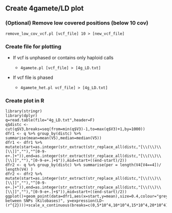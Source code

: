## Create 4gamete/LD plot

### (Optional) Remove low covered positions (below 10 cov)

```remove_low_cov_vcf.pl [vcf_file] 10 > [new_vcf_file]```

### Create file for plotting
* If vcf is unphased or contains only haploid calls
  * ```4gamete.pl [vcf_file] > [4g_LD.txt]```

* If vcf file is phased
  * ```4gamete_het.pl vcf_file] > [4g_LD.txt]```

### Create plot in R
```library(ggplot2)
library(stringr)
library(dplyr)
q=read.table(file="4g_LD.txt",header=F)
q$distc <- cut(q$V3,breaks=seq(from=min(q$V3)-1,to=max(q$V3)+1,by=1000))
dfr1 <- q %>% group_by(distc) %>% summarise(mean=mean(V5),median=median(V5))
dfr1 <- dfr1 %>% mutate(start=as.integer(str_extract(str_replace_all(distc,"[\\(\\)\\[\\]]",""),"^[0-9-e+.]+")),end=as.integer(str_extract(str_replace_all(distc,"[\\(\\)\\[\\]]",""),"[0-9-e+.]+$")),mid=start+((end-start)/2))
dfr2 <- q %>% group_by(distc) %>% summarise(per = length(V4[V4==4])/ length(V4) )
dfr2 <- dfr2 %>% mutate(start=as.integer(str_extract(str_replace_all(distc,"[\\(\\)\\[\\]]",""),"^[0-9-e+.]+")),end=as.integer(str_extract(str_replace_all(distc,"[\\(\\)\\[\\]]",""),"[0-9-e+.]+$")),mid=start+((end-start)/2))
ggplot()+geom_point(data=dfr1,aes(x=start,y=mean),size=0.4,colour="grey20")+geom_line(data=dfr1,aes(x=start,y=mean),size=0.3,alpha=0.5,colour="red")+geom_point(data=dfr2,aes(x=start,y=per),size=0.4,colour="grey20")+geom_line(data=dfr2,aes(x=start,y=per),size=0.3,alpha=0.5,colour="blue")+labs(x="Distance between SNPs (Kilobases)", y=expression(LD~(r^{2})))+scale_x_continuous(breaks=c(0,5*10^4,10*10^4,15*10^4,20*10^4),labels=c("0","50","100","150","200"),limits=c(0,100000))+theme_bw()```

